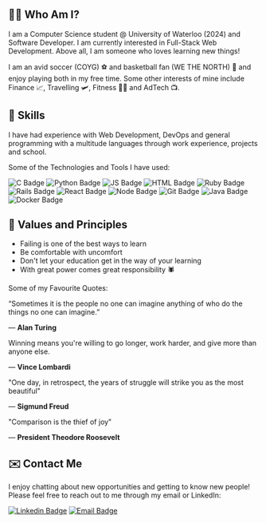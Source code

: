 ## 🧙‍♂️ Who Am I?

I am a Computer Science student @ University of Waterloo (2024) and Software Developer. I am currently interested in Full-Stack Web Development. Above all, I am someone who loves learning new things!

I am an avid soccer (COYG) ⚽️ and basketball fan (WE THE NORTH) 🏀 and enjoy playing both in my free time. Some other interests of mine include Finance 📈, Travelling 🛩, Fitness 💪🏽 and AdTech 📺.  

## 💪 Skills

I have had experience with Web Development, DevOps and general programming with a multitude languages through work experience, projects and school.

Some of the Technologies and Tools I have used:

![C Badge](https://img.shields.io/badge/C/C++-000080?style=flat&logo=c&logoColor=darkgreen)
![Python Badge](https://img.shields.io/badge/Python-FFD43B?style=flat&logo=python&logoColor=darkgreen)
![JS Badge](https://img.shields.io/badge/JavaScript-323330?style=flat&logo=javascript&logoColor=F7DF1E)
![HTML Badge](https://img.shields.io/badge/HTML5-E34F26?style=flat&logo=html5&logoColor=white)
![Ruby Badge](https://img.shields.io/badge/Ruby-CC342D?style=flat&logo=ruby&logoColor=white)
![Rails Badge](https://img.shields.io/badge/Ruby_on_Rails-CC0000?style=flat&logo=ruby-on-rails&logoColor=white)
![React Badge](https://img.shields.io/badge/React.js-20232A?style=flat&logo=react&logoColor=61DAFB)
![Node Badge](https://img.shields.io/badge/Node.js-20232A?style=flat&logo=Node.js&logoColor=339933)
![Git Badge](https://img.shields.io/badge/GIT-E44C30?style=flat&logo=git&logoColor=white)
![Java Badge](https://img.shields.io/badge/Java-1E8CBE?style=flat&logo=Java&logoColor=white)
![Docker Badge](https://img.shields.io/badge/Docker-2CA5E0?style=flat&logo=docker&logoColor=white)

## 🤔 Values and Principles

- Failing is one of the best ways to learn
- Be comfortable with uncomfort
- Don't let your education get in the way of your learning 
- With great power comes great responsibility 🕷 

Some of my Favourite Quotes:

“Sometimes it is the people no one can imagine anything of who do the things no one can imagine.”

— **Alan Turing**

Winning means you're willing to go longer, work harder, and give more than anyone else. 

—  **Vince Lombardi**

"One day, in retrospect, the years of struggle will strike you as the most beautiful" 

— **Sigmund Freud**

"Comparison is the thief of joy"

— **President Theodore Roosevelt**

## ✉️ Contact Me 

I enjoy chatting about new opportunities and getting to know new people! Please feel free to reach out to me through my email or LinkedIn:

[![Linkedin Badge](https://img.shields.io/badge/-Suvasan-blue?style=flat&logo=Linkedin&logoColor=white)](https://www.linkedin.com/in/suvasank/)
[![Email Badge](https://img.shields.io/badge/s63krish@uwaterloo.ca-D14836?style=flat&logo=gmail&logoColor=white)](mailto:s63krish@uwaterloo.ca)
